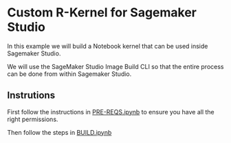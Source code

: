 # Custom R-Kernel for Sagemaker Studio

In this example we will build a Notebook kernel that can be used inside Sagemaker Studio.

We will use the SageMaker Studio Image Build CLI so that the entire process can be done
from within Sagemaker Studio.


## Instrutions

First follow the instructions in [PRE-REQS.ipynb](PRE-REQS.ipynb)
to ensure you have all the right permissions.

Then follow the steps in [BUILD.ipynb](BUILD.ipynb)

